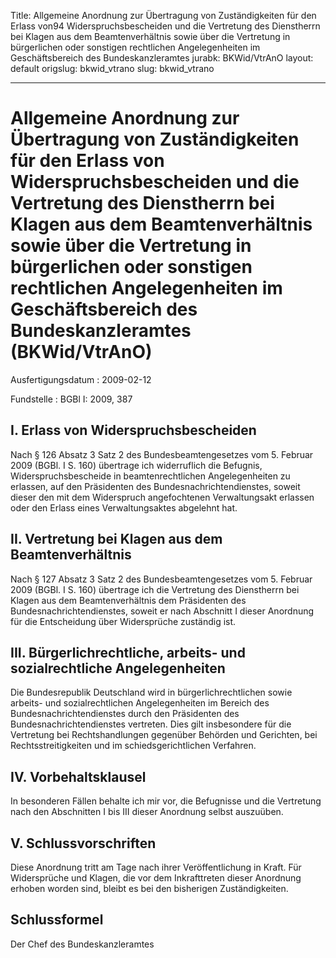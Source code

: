 Title: Allgemeine Anordnung zur Übertragung von Zuständigkeiten für den Erlass von94
  Widerspruchsbescheiden und die Vertretung des Dienstherrn bei Klagen aus dem Beamtenverhältnis
  sowie über die Vertretung in bürgerlichen oder sonstigen rechtlichen Angelegenheiten
  im Geschäftsbereich des Bundeskanzleramtes
jurabk: BKWid/VtrAnO
layout: default
origslug: bkwid_vtrano
slug: bkwid_vtrano

---

# Allgemeine Anordnung zur Übertragung von Zuständigkeiten für den Erlass von Widerspruchsbescheiden und die Vertretung des Dienstherrn bei Klagen aus dem Beamtenverhältnis sowie über die Vertretung in bürgerlichen oder sonstigen rechtlichen Angelegenheiten im Geschäftsbereich des Bundeskanzleramtes (BKWid/VtrAnO)

Ausfertigungsdatum
:   2009-02-12

Fundstelle
:   BGBl I: 2009, 387


## I. Erlass von Widerspruchsbescheiden

Nach § 126 Absatz 3 Satz 2 des Bundesbeamtengesetzes vom 5. Februar
2009 (BGBl. I S. 160) übertrage ich widerruflich die Befugnis,
Widerspruchsbescheide in beamtenrechtlichen Angelegenheiten zu
erlassen, auf den Präsidenten des Bundesnachrichtendienstes, soweit
dieser den mit dem Widerspruch angefochtenen Verwaltungsakt erlassen
oder den Erlass eines Verwaltungsaktes abgelehnt hat.


## II. Vertretung bei Klagen aus dem Beamtenverhältnis

Nach § 127 Absatz 3 Satz 2 des Bundesbeamtengesetzes vom 5. Februar
2009 (BGBl. I S. 160) übertrage ich die Vertretung des Dienstherrn bei
Klagen aus dem Beamtenverhältnis dem Präsidenten des
Bundesnachrichtendienstes, soweit er nach Abschnitt I dieser Anordnung
für die Entscheidung über Widersprüche zuständig ist.


## III. Bürgerlichrechtliche, arbeits- und sozialrechtliche Angelegenheiten

Die Bundesrepublik Deutschland wird in bürgerlichrechtlichen sowie
arbeits- und sozialrechtlichen Angelegenheiten im Bereich des
Bundesnachrichtendienstes durch den Präsidenten des
Bundesnachrichtendienstes vertreten. Dies gilt insbesondere für die
Vertretung bei Rechtshandlungen gegenüber Behörden und Gerichten, bei
Rechtsstreitigkeiten und im schiedsgerichtlichen Verfahren.


## IV. Vorbehaltsklausel

In besonderen Fällen behalte ich mir vor, die Befugnisse und die
Vertretung nach den Abschnitten I bis III dieser Anordnung selbst
auszuüben.


## V. Schlussvorschriften

Diese Anordnung tritt am Tage nach ihrer Veröffentlichung in Kraft.
Für Widersprüche und Klagen, die vor dem Inkrafttreten dieser
Anordnung erhoben worden sind, bleibt es bei den bisherigen
Zuständigkeiten.


## Schlussformel

Der Chef des Bundeskanzleramtes

